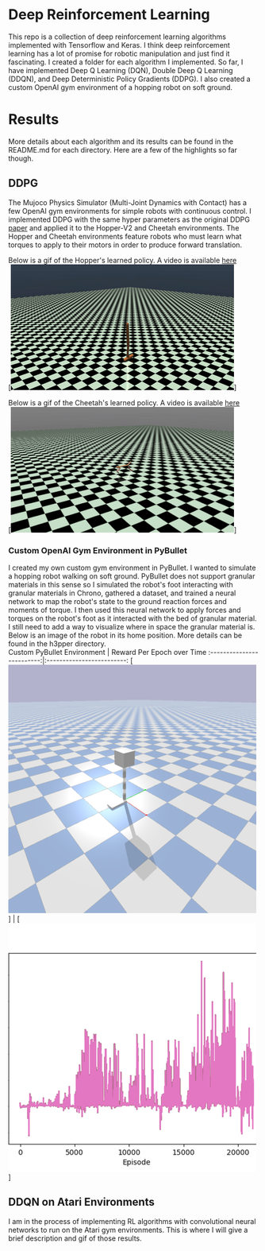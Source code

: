 # Deep Reinforcement Learning
This repo is a collection of deep reinforcement learning algorithms implemented with Tensorflow and Keras. I think deep reinforcement learning has a lot of promise for robotic manipulation and just find it fascinating. I created a folder for each algorithm I implemented. So far, I have implemented Deep Q Learning (DQN), Double Deep Q Learning (DDQN), and Deep Deterministic Policy Gradients (DDPG). I also created a custom OpenAI gym environment of a hopping robot on soft ground. 


# Results 
More details about each algorithm and its results can be found in the README.md for each directory. Here are a few of the highlights so far though.
## DDPG
The Mujoco Physics Simulator (Multi-Joint Dynamics with Contact) has a few OpenAI gym environments for simple robots with continuous control. I implemented DDPG with the same hyper parameters as the original DDPG [paper](https://arxiv.org/abs/1509.02971) and applied it to the Hopper-V2 and Cheetah environments. The Hopper and Cheetah environments feature robots who must learn what torques to apply to their motors in order to produce forward translation. <br />

Below is a gif of the Hopper's learned policy. A video is available [here](https://youtu.be/E0tvLX5sxv0?t=281) <br />
[![](DDPG/media/hopper_learned_policy.gif)]

Below is a gif of the Cheetah's learned policy. A video is available [here](https://youtu.be/DQCQSEspLhs) <br />
[![](DDPG/media/cheetah2.gif)]


### Custom OpenAI Gym Environment in PyBullet
I created my own custom gym environment in PyBullet. I wanted to simulate a hopping robot walking on soft ground. PyBullet does not support granular materials in this sense so I simulated the robot's foot interacting with granular materials in Chrono, gathered a dataset, and trained a neural network to map the robot's state to the ground reaction forces and moments of torque. I then used this neural network to apply forces and torques on the robot's foot as it interacted with the bed of granular material. I still need to add a way to visualize where in space the granular material is. Below is an image of the robot in its home position. More details can be found in the h3pper directory. <br />
Custom PyBullet Environment             |  Reward Per Epoch over Time
:-------------------------:|:-------------------------:
[![](DDPG/h3pper/gym-hopping_robot/images/start_position.png)]  | [![](DDPG/media/pybullet_hopper_progress.png)]

## DDQN on Atari Environments 
I am in the process of implementing RL algorithms with convolutional neural networks to run on the Atari gym environments. This is where I will give a brief description and gif of those results. 

